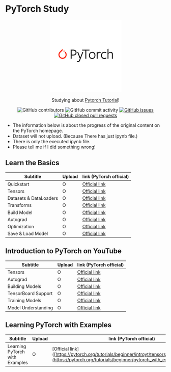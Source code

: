 # PyTorch Study

<p align="center">
  <img src = "./Pytorch.png">
</p>
<div align="center">

Studying about [Pytorch Tutorial](https://pytorch.org/tutorials/)!<br>


![GitHub contributors](https://img.shields.io/github/contributors/Woni0204/PyTorchStudy)
![GitHub commit activity](https://img.shields.io/github/commit-activity/m/Woni0204/PyTorchStudy)
[![GitHub issues](https://img.shields.io/github/issues/Woni0204/PyTorchStudy?color=%232da44e)](https://github.com/Woni0204/PyTorchStudy/issues)
[![GitHub closed pull requests](https://img.shields.io/github/issues-pr-closed/Woni0204/PyTorchStudy?color=%238250df)](https://github.com/Woni0204/PyTorchStudy/pulls)


</div>

* The information below is about the progress of the original content on the PyTorch homepage.
* Dataset will not upload. (Because There has just ipynb file.)
* There is only the executed ipynb file.
* Please tell me if I did something wrong!

## Learn the Basics
| Subtitle | Upload | link (PyTorch official) |
| ------- | --- | ------ |
| Quickstart | O | [Official link](https://pytorch.org/tutorials/beginner/basics/quickstart_tutorial.html) |
| Tensors | O | [Official link](https://pytorch.org/tutorials/beginner/basics/tensorqs_tutorial.html) |
| Datasets & DataLoaders | O | [Official link](https://pytorch.org/tutorials/beginner/basics/data_tutorial.html) |
| Transforms | O | [Official link](https://pytorch.org/tutorials/beginner/basics/transforms_tutorial.html) |
| Build Model | O | [Official link](https://pytorch.org/tutorials/beginner/basics/buildmodel_tutorial.html) |
| Autograd | O | [Official link](https://pytorch.org/tutorials/beginner/basics/autogradqs_tutorial.html) |
| Optimization | O | [Official link](https://pytorch.org/tutorials/beginner/basics/optimization_tutorial.html) |
| Save & Load Model | O | [Official link](https://pytorch.org/tutorials/beginner/basics/saveloadrun_tutorial.html) |

## Introduction to PyTorch on YouTube
| Subtitle | Upload | link (PyTorch official) |
| ------- | --- | ------ |
| Tensors | O | [Official link](https://pytorch.org/tutorials/beginner/introyt/tensors_deeper_tutorial.html) |
| Autograd | O | [Official link](https://pytorch.org/tutorials/beginner/introyt/autogradyt_tutorial.html) |
| Building Models | O | [Official link](https://pytorch.org/tutorials/beginner/introyt/modelsyt_tutorial.html) |
| TensorBoard Support | O | [Official link](https://pytorch.org/tutorials/beginner/introyt/tensorboardyt_tutorial.html) |
| Training Models | O | [Official link](https://pytorch.org/tutorials/beginner/introyt/trainingyt.html) |
| Model Understanding | O | [Official link](https://pytorch.org/tutorials/beginner/introyt/captumyt.html) |

## Learning PyTorch with Examples
| Subtitle | Upload | link (PyTorch official) |
| ------- | --- | ------ |
| Learning PyTorch with Examples | O | [Official link]([https://pytorch.org/tutorials/beginner/introyt/tensors_deeper_tutorial.html](https://pytorch.org/tutorials/beginner/pytorch_with_examples.html) |

